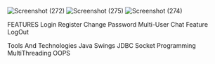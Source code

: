 ![Screenshot (272)](https://user-images.githubusercontent.com/67119721/166972022-ef787bf5-f59e-4433-93c4-2f9147487c75.png)
![Screenshot (275)](https://user-images.githubusercontent.com/67119721/166972292-cec5a256-f13f-4726-a5fc-7ea9e0fb8859.png)
![Screenshot (274)](https://user-images.githubusercontent.com/67119721/166972234-0620c93b-6d5e-4246-9c78-abd4a57fa5a7.png)

FEATURES
Login 
Register
Change Password
Multi-User Chat Feature
LogOut

Tools And Technologies
Java
Swings
JDBC
Socket Programming
MultiThreading
OOPS

